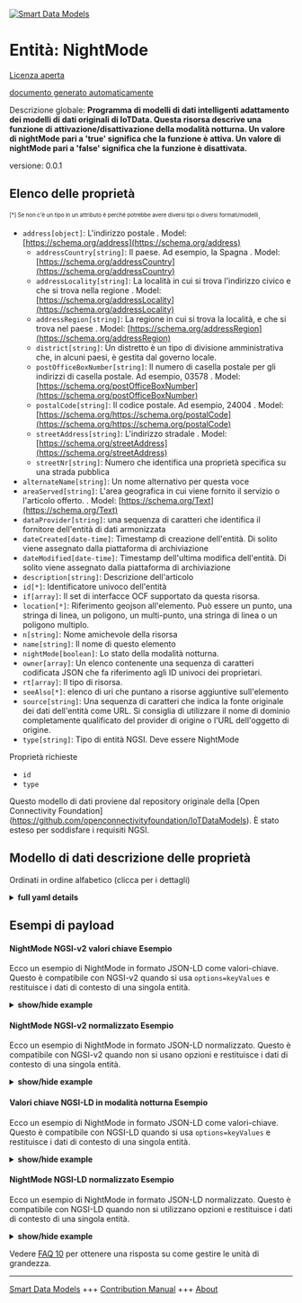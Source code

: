 <!-- 10-Header -->    
[![Smart Data Models](https://smartdatamodels.org/wp-content/uploads/2022/01/SmartDataModels_logo.png "Logo")](https://smartdatamodels.org)    
Entità: NightMode    
=================<!-- /10-Header -->    
<!-- 15-License -->    
[Licenza aperta](https://github.com/smart-data-models//dataModel.OCF/blob/master/NightMode/LICENSE.md)    
[documento generato automaticamente](https://docs.google.com/presentation/d/e/2PACX-1vTs-Ng5dIAwkg91oTTUdt8ua7woBXhPnwavZ0FxgR8BsAI_Ek3C5q97Nd94HS8KhP-r_quD4H0fgyt3/pub?start=false&loop=false&delayms=3000#slide=id.gb715ace035_0_60)    
<!-- /15-License -->    
<!-- 20-Description -->    
Descrizione globale: **Programma di modelli di dati intelligenti adattamento dei modelli di dati originali di IoTData. Questa risorsa descrive una funzione di attivazione/disattivazione della modalità notturna. Un valore di nightMode pari a 'true' significa che la funzione è attiva. Un valore di nightMode pari a 'false' significa che la funzione è disattivata.**    
versione: 0.0.1    
<!-- /20-Description -->    
<!-- 30-PropertiesList -->    
## Elenco delle proprietà    
<sup><sub>[*] Se non c'è un tipo in un attributo è perché potrebbe avere diversi tipi o diversi formati/modelli</sub></sup>.    
- `address[object]`: L'indirizzo postale  . Model: [https://schema.org/address](https://schema.org/address)	- `addressCountry[string]`: Il paese. Ad esempio, la Spagna  . Model: [https://schema.org/addressCountry](https://schema.org/addressCountry)    
	- `addressLocality[string]`: La località in cui si trova l'indirizzo civico e che si trova nella regione  . Model: [https://schema.org/addressLocality](https://schema.org/addressLocality)    
	- `addressRegion[string]`: La regione in cui si trova la località, e che si trova nel paese  . Model: [https://schema.org/addressRegion](https://schema.org/addressRegion)    
	- `district[string]`: Un distretto è un tipo di divisione amministrativa che, in alcuni paesi, è gestita dal governo locale.      
	- `postOfficeBoxNumber[string]`: Il numero di casella postale per gli indirizzi di casella postale. Ad esempio, 03578  . Model: [https://schema.org/postOfficeBoxNumber](https://schema.org/postOfficeBoxNumber)    
	- `postalCode[string]`: Il codice postale. Ad esempio, 24004  . Model: [https://schema.org/https://schema.org/postalCode](https://schema.org/https://schema.org/postalCode)    
	- `streetAddress[string]`: L'indirizzo stradale  . Model: [https://schema.org/streetAddress](https://schema.org/streetAddress)    
	- `streetNr[string]`: Numero che identifica una proprietà specifica su una strada pubblica      
- `alternateName[string]`: Un nome alternativo per questa voce  - `areaServed[string]`: L'area geografica in cui viene fornito il servizio o l'articolo offerto.  . Model: [https://schema.org/Text](https://schema.org/Text)- `dataProvider[string]`: una sequenza di caratteri che identifica il fornitore dell'entità di dati armonizzata  - `dateCreated[date-time]`: Timestamp di creazione dell'entità. Di solito viene assegnato dalla piattaforma di archiviazione  - `dateModified[date-time]`: Timestamp dell'ultima modifica dell'entità. Di solito viene assegnato dalla piattaforma di archiviazione  - `description[string]`: Descrizione dell'articolo  - `id[*]`: Identificatore univoco dell'entità  - `if[array]`: Il set di interfacce OCF supportato da questa risorsa.  - `location[*]`: Riferimento geojson all'elemento. Può essere un punto, una stringa di linea, un poligono, un multi-punto, una stringa di linea o un poligono multiplo.  - `n[string]`: Nome amichevole della risorsa  - `name[string]`: Il nome di questo elemento  - `nightMode[boolean]`: Lo stato della modalità notturna.  - `owner[array]`: Un elenco contenente una sequenza di caratteri codificata JSON che fa riferimento agli ID univoci dei proprietari.  - `rt[array]`: Il tipo di risorsa.  - `seeAlso[*]`: elenco di uri che puntano a risorse aggiuntive sull'elemento  - `source[string]`: Una sequenza di caratteri che indica la fonte originale dei dati dell'entità come URL. Si consiglia di utilizzare il nome di dominio completamente qualificato del provider di origine o l'URL dell'oggetto di origine.  - `type[string]`: Tipo di entità NGSI. Deve essere NightMode  <!-- /30-PropertiesList -->    
<!-- 35-RequiredProperties -->    
Proprietà richieste    
- `id`  - `type`  <!-- /35-RequiredProperties -->    
<!-- 40-RequiredProperties -->    
Questo modello di dati proviene dal repository originale della [Open Connectivity Foundation] (https://github.com/openconnectivityfoundation/IoTDataModels). È stato esteso per soddisfare i requisiti NGSI.    
<!-- /40-RequiredProperties -->    
<!-- 50-DataModelHeader -->    
## Modello di dati descrizione delle proprietà    
Ordinati in ordine alfabetico (clicca per i dettagli)    
<!-- /50-DataModelHeader -->    
<!-- 60-ModelYaml -->    
<details><summary><strong>full yaml details</strong></summary>      
```yaml    
NightMode:      
  description: Smart Data Models Program adaptation of the original IoTData data Models. This Resource describes a night mode on/off feature. A nightMode value of 'true' means that the feature is on. A nightMode value of 'false' means that the feature is off.      
  properties:      
    address:      
      description: The mailing address      
      properties:      
        addressCountry:      
          description: 'The country. For example, Spain'      
          type: string      
          x-ngsi:      
            model: https://schema.org/addressCountry      
            type: Property      
        addressLocality:      
          description: 'The locality in which the street address is, and which is in the region'      
          type: string      
          x-ngsi:      
            model: https://schema.org/addressLocality      
            type: Property      
        addressRegion:      
          description: 'The region in which the locality is, and which is in the country'      
          type: string      
          x-ngsi:      
            model: https://schema.org/addressRegion      
            type: Property      
        district:      
          description: 'A district is a type of administrative division that, in some countries, is managed by the local government'      
          type: string      
          x-ngsi:      
            type: Property      
        postOfficeBoxNumber:      
          description: 'The post office box number for PO box addresses. For example, 03578'      
          type: string      
          x-ngsi:      
            model: https://schema.org/postOfficeBoxNumber      
            type: Property      
        postalCode:      
          description: 'The postal code. For example, 24004'      
          type: string      
          x-ngsi:      
            model: https://schema.org/https://schema.org/postalCode      
            type: Property      
        streetAddress:      
          description: The street address      
          type: string      
          x-ngsi:      
            model: https://schema.org/streetAddress      
            type: Property      
        streetNr:      
          description: Number identifying a specific property on a public street      
          type: string      
          x-ngsi:      
            type: Property      
      type: object      
      x-ngsi:      
        model: https://schema.org/address      
        type: Property      
    alternateName:      
      description: An alternative name for this item      
      type: string      
      x-ngsi:      
        type: Property      
    areaServed:      
      description: The geographic area where a service or offered item is provided      
      type: string      
      x-ngsi:      
        model: https://schema.org/Text      
        type: Property      
    dataProvider:      
      description: A sequence of characters identifying the provider of the harmonised data entity      
      type: string      
      x-ngsi:      
        type: Property      
    dateCreated:      
      description: Entity creation timestamp. This will usually be allocated by the storage platform      
      format: date-time      
      type: string      
      x-ngsi:      
        type: Property      
    dateModified:      
      description: Timestamp of the last modification of the entity. This will usually be allocated by the storage platform      
      format: date-time      
      type: string      
      x-ngsi:      
        type: Property      
    description:      
      description: A description of this item      
      type: string      
      x-ngsi:      
        type: Property      
    id:      
      anyOf:      
        - description: Identifier format of any NGSI entity      
          maxLength: 256      
          minLength: 1      
          pattern: ^[\w\-\.\{\}\$\+\*\[\]`|~^@!,:\\]+$      
          type: string      
          x-ngsi:      
            type: Property      
        - description: Identifier format of any NGSI entity      
          format: uri      
          type: string      
          x-ngsi:      
            type: Property      
      description: Unique identifier of the entity      
      x-ngsi:      
        type: Property      
    if:      
      description: The OCF Interface set supported by this Resource.      
      items:      
        enum:      
          - oic.if.a      
          - oic.if.baseline      
        type: string      
      minItems: 2      
      readOnly: true      
      type: array      
      uniqueItems: true      
      x-ngsi:      
        type: Property      
    location:      
      description: 'Geojson reference to the item. It can be Point, LineString, Polygon, MultiPoint, MultiLineString or MultiPolygon'      
      oneOf:      
        - description: Geojson reference to the item. Point      
          properties:      
            bbox:      
              items:      
                type: number      
              minItems: 4      
              type: array      
            coordinates:      
              items:      
                type: number      
              minItems: 2      
              type: array      
            type:      
              enum:      
                - Point      
              type: string      
          required:      
            - type      
            - coordinates      
          title: GeoJSON Point      
          type: object      
          x-ngsi:      
            type: GeoProperty      
        - description: Geojson reference to the item. LineString      
          properties:      
            bbox:      
              items:      
                type: number      
              minItems: 4      
              type: array      
            coordinates:      
              items:      
                items:      
                  type: number      
                minItems: 2      
                type: array      
              minItems: 2      
              type: array      
            type:      
              enum:      
                - LineString      
              type: string      
          required:      
            - type      
            - coordinates      
          title: GeoJSON LineString      
          type: object      
          x-ngsi:      
            type: GeoProperty      
        - description: Geojson reference to the item. Polygon      
          properties:      
            bbox:      
              items:      
                type: number      
              minItems: 4      
              type: array      
            coordinates:      
              items:      
                items:      
                  items:      
                    type: number      
                  minItems: 2      
                  type: array      
                minItems: 4      
                type: array      
              type: array      
            type:      
              enum:      
                - Polygon      
              type: string      
          required:      
            - type      
            - coordinates      
          title: GeoJSON Polygon      
          type: object      
          x-ngsi:      
            type: GeoProperty      
        - description: Geojson reference to the item. MultiPoint      
          properties:      
            bbox:      
              items:      
                type: number      
              minItems: 4      
              type: array      
            coordinates:      
              items:      
                items:      
                  type: number      
                minItems: 2      
                type: array      
              type: array      
            type:      
              enum:      
                - MultiPoint      
              type: string      
          required:      
            - type      
            - coordinates      
          title: GeoJSON MultiPoint      
          type: object      
          x-ngsi:      
            type: GeoProperty      
        - description: Geojson reference to the item. MultiLineString      
          properties:      
            bbox:      
              items:      
                type: number      
              minItems: 4      
              type: array      
            coordinates:      
              items:      
                items:      
                  items:      
                    type: number      
                  minItems: 2      
                  type: array      
                minItems: 2      
                type: array      
              type: array      
            type:      
              enum:      
                - MultiLineString      
              type: string      
          required:      
            - type      
            - coordinates      
          title: GeoJSON MultiLineString      
          type: object      
          x-ngsi:      
            type: GeoProperty      
        - description: Geojson reference to the item. MultiLineString      
          properties:      
            bbox:      
              items:      
                type: number      
              minItems: 4      
              type: array      
            coordinates:      
              items:      
                items:      
                  items:      
                    items:      
                      type: number      
                    minItems: 2      
                    type: array      
                  minItems: 4      
                  type: array      
                type: array      
              type: array      
            type:      
              enum:      
                - MultiPolygon      
              type: string      
          required:      
            - type      
            - coordinates      
          title: GeoJSON MultiPolygon      
          type: object      
          x-ngsi:      
            type: GeoProperty      
      x-ngsi:      
        type: GeoProperty      
    n:      
      description: Friendly name of the Resource      
      maxLength: 64      
      readOnly: true      
      type: string      
      x-ngsi:      
        type: Property      
    name:      
      description: The name of this item      
      type: string      
      x-ngsi:      
        type: Property      
    nightMode:      
      description: The status of the Night Mode.      
      type: boolean      
      x-ngsi:      
        type: Property      
    owner:      
      description: A List containing a JSON encoded sequence of characters referencing the unique Ids of the owner(s)      
      items:      
        anyOf:      
          - description: Identifier format of any NGSI entity      
            maxLength: 256      
            minLength: 1      
            pattern: ^[\w\-\.\{\}\$\+\*\[\]`|~^@!,:\\]+$      
            type: string      
            x-ngsi:      
              type: Property      
          - description: Identifier format of any NGSI entity      
            format: uri      
            type: string      
            x-ngsi:      
              type: Property      
        description: Unique identifier of the entity      
        x-ngsi:      
          type: Property      
      type: array      
      x-ngsi:      
        type: Property      
    rt:      
      description: The Resource Type.      
      items:      
        enum:      
          - oic.r.nightmode      
        maxLength: 64      
        type: string      
      minItems: 1      
      readOnly: true      
      type: array      
      uniqueItems: true      
      x-ngsi:      
        type: Property      
    seeAlso:      
      description: list of uri pointing to additional resources about the item      
      oneOf:      
        - items:      
            format: uri      
            type: string      
          minItems: 1      
          type: array      
        - format: uri      
          type: string      
      x-ngsi:      
        type: Property      
    source:      
      description: 'A sequence of characters giving the original source of the entity data as a URL. Recommended to be the fully qualified domain name of the source provider, or the URL to the source object'      
      type: string      
      x-ngsi:      
        type: Property      
    type:      
      description: NGSI entity type. It has to be NightMode      
      enum:      
        - NightMode      
      type: string      
      x-ngsi:      
        type: Property      
  required:      
    - id      
    - type      
  type: object      
  x-derived-from: https://github.com/OpenInterConnect/IoTDataModels/blob/master/NightModeResURI.swagger.json      
  x-disclaimer: 'Redistribution and use in source and binary forms, with or without modification, are permitted  provided that the license conditions are met. Copyleft (c) 2022 Contributors to Smart Data Models Program'      
  x-license-url: https://github.com/smart-data-models/dataModel.OCF/blob/master/NightMode/LICENSE.md      
  x-model-schema: https://smart-data-models.github.io/dataModel.IoTDataModels/NightMode/schema.json      
  x-model-tags: OCF      
  x-version: 0.0.1      
```    
</details>      
<!-- /60-ModelYaml -->    
<!-- 70-MiddleNotes -->    
<!-- /70-MiddleNotes -->    
<!-- 80-Examples -->    
## Esempi di payload    
#### NightMode NGSI-v2 valori chiave Esempio    
Ecco un esempio di NightMode in formato JSON-LD come valori-chiave. Questo è compatibile con NGSI-v2 quando si usa `options=keyValues` e restituisce i dati di contesto di una singola entità.    
<details><summary><strong>show/hide example</strong></summary>      
```json  
{  
  "id": "urn:ngsi-ld:NightMode:id:VBIY:91736852",  
  "dateCreated": "2016-09-11T09:50:41Z",  
  "dateModified": "2007-04-26T15:52:45Z",  
  "source": "Music",  
  "name": "Say charge sing. Our or red new. Time relationship little whether type century.",  
  "alternateName": "Response determine week. General student when person lot marriage concern.",  
  "description": "Entire sell loss page charge bank hear. Consider account draw tonight alone decision together. Specific power fine nature about loo",  
  "dataProvider": "Our resource stop particular interview brother hear. They political statement reflect.",  
  "owner": [  
    "urn:ngsi-ld:NightMode:items:IJQK:94756514",  
    "urn:ngsi-ld:NightMode:items:QCHQ:69278104"  
  ],  
  "seeAlso": [  
    "urn:ngsi-ld:NightMode:items:JUTZ:74445495"  
  ],  
  "location": {  
    "type": "Point",  
    "coordinates": [  
      53.862734,  
      -35.10157  
    ]  
  },  
  "address": {  
    "streetAddress": "Theory religious friend yard any leave. Five still civil southern bag picture. Mea",  
    "addressLocality": "Indicate its see scene available of feeling. Reveal read several kind. All land ball movie chair know.",  
    "addressRegion": "Energy eye father itself.",  
    "addressCountry": "Above treatment wall. White suggest all major before green. Wonder once add nor.",  
    "postalCode": "Environmental sometimes black bar board s",  
    "postOfficeBoxNumber": "May future yeah upon identify. Time again baby police create idea teach.",  
    "streetNr": "Few best avoid recently role. Imagine per from.",  
    "district": "Actually build head throw century be. Course yourself gas simple enjoy follow interesting. Analysis relationship painting name trade audience also not."  
  },  
  "areaServed": "Sort modern computer evening million. Hair outside pass none now human set we. Lose store firm test.",  
  "rt": [  
    "oic.r.nightmode"  
  ],  
  "nightMode": true,  
  "n": "Then phone both or scientist let. Seek up perform",  
  "if": [  
    "oic.if.a",  
    "oic.if.baseline"  
  ],  
  "type": "NightMode"  
}  
```  
</details>    
#### NightMode NGSI-v2 normalizzato Esempio    
Ecco un esempio di NightMode in formato JSON-LD normalizzato. Questo è compatibile con NGSI-v2 quando non si usano opzioni e restituisce i dati di contesto di una singola entità.    
<details><summary><strong>show/hide example</strong></summary>      
```json  
{  
  "id": "urn:ngsi-ld:NightMode:id:VBIY:91736852",  
  "dateCreated": {  
    "type": "DateTime",  
    "value": "2016-09-11T09:50:41Z"  
  },  
  "dateModified": {  
    "type": "DateTime",  
    "value": "2007-04-26T15:52:45Z"  
  },  
  "source": {  
    "type": "Text",  
    "value": "Music"  
  },  
  "name": {  
    "type": "Text",  
    "value": "Say charge sing. Our or red new. Time relationship little whether type century."  
  },  
  "alternateName": {  
    "type": "Text",  
    "value": "Response determine week. General student when person lot marriage concern."  
  },  
  "description": {  
    "type": "Text",  
    "value": "Entire sell loss page charge bank hear. Consider account draw tonight alone decision together. Specific power fine nature about loo"  
  },  
  "dataProvider": {  
    "type": "Text",  
    "value": "Our resource stop particular interview brother hear. They political statement reflect."  
  },  
  "owner": {  
    "type": "StructuredValue",  
    "value": [  
      "urn:ngsi-ld:NightMode:items:IJQK:94756514",  
      "urn:ngsi-ld:NightMode:items:QCHQ:69278104"  
    ]  
  },  
  "seeAlso": {  
    "type": "StructuredValue",  
    "value": [  
      "urn:ngsi-ld:NightMode:items:JUTZ:74445495"  
    ]  
  },  
  "location": {  
    "type": "geo:json",  
    "value": {  
      "type": "Point",  
      "coordinates": [  
        53.862734,  
        -35.10157  
      ]  
    }  
  },  
  "address": {  
    "type": "StructuredValue",  
    "value": {  
      "streetAddress": "Theory religious friend yard any leave. Five still civil southern bag picture. Mea",  
      "addressLocality": "Indicate its see scene available of feeling. Reveal read several kind. All land ball movie chair know.",  
      "addressRegion": "Energy eye father itself.",  
      "addressCountry": "Above treatment wall. White suggest all major before green. Wonder once add nor.",  
      "postalCode": "Environmental sometimes black bar board s",  
      "postOfficeBoxNumber": "May future yeah upon identify. Time again baby police create idea teach.",  
      "streetNr": "Few best avoid recently role. Imagine per from.",  
      "district": "Actually build head throw century be. Course yourself gas simple enjoy follow interesting. Analysis relationship painting name trade audience also not."  
    }  
  },  
  "areaServed": {  
    "type": "Text",  
    "value": "Sort modern computer evening million. Hair outside pass none now human set we. Lose store firm test."  
  },  
  "rt": {  
    "type": "StructuredValue",  
    "value": [  
      "oic.r.nightmode"  
    ]  
  },  
  "nightMode": {  
    "type": "Boolean",  
    "value": true  
  },  
  "n": {  
    "type": "Text",  
    "value": "Then phone both or scientist let. Seek up perform"  
  },  
  "if": {  
    "type": "StructuredValue",  
    "value": [  
      "oic.if.a",  
      "oic.if.baseline"  
    ]  
  },  
  "type": "NightMode"  
}  
```  
</details>    
#### Valori chiave NGSI-LD in modalità notturna Esempio    
Ecco un esempio di NightMode in formato JSON-LD come valori-chiave. Questo è compatibile con NGSI-LD quando si usa `options=keyValues` e restituisce i dati di contesto di una singola entità.    
<details><summary><strong>show/hide example</strong></summary>      
```json  
{  
  "id": "urn:ngsi-ld:NightMode:id:VBIY:91736852",  
  "dateCreated": "2016-09-11T09:50:41Z",  
  "dateModified": "2007-04-26T15:52:45Z",  
  "source": "Music",  
  "name": "Say charge sing. Our or red new. Time relationship little whether type century.",  
  "alternateName": "Response determine week. General student when person lot marriage concern.",  
  "description": "Entire sell loss page charge bank hear. Consider account draw tonight alone decision together. Specific power fine nature about loo",  
  "dataProvider": "Our resource stop particular interview brother hear. They political statement reflect.",  
  "owner": [  
    "urn:ngsi-ld:NightMode:items:IJQK:94756514",  
    "urn:ngsi-ld:NightMode:items:QCHQ:69278104"  
  ],  
  "seeAlso": [  
    "urn:ngsi-ld:NightMode:items:JUTZ:74445495"  
  ],  
  "location": {  
    "type": "Point",  
    "coordinates": [  
      53.862734,  
      -35.10157  
    ]  
  },  
  "address": {  
    "streetAddress": "Theory religious friend yard any leave. Five still civil southern bag picture. Mea",  
    "addressLocality": "Indicate its see scene available of feeling. Reveal read several kind. All land ball movie chair know.",  
    "addressRegion": "Energy eye father itself.",  
    "addressCountry": "Above treatment wall. White suggest all major before green. Wonder once add nor.",  
    "postalCode": "Environmental sometimes black bar board s",  
    "postOfficeBoxNumber": "May future yeah upon identify. Time again baby police create idea teach.",  
    "streetNr": "Few best avoid recently role. Imagine per from.",  
    "district": "Actually build head throw century be. Course yourself gas simple enjoy follow interesting. Analysis relationship painting name trade audience also not."  
  },  
  "areaServed": "Sort modern computer evening million. Hair outside pass none now human set we. Lose store firm test.",  
  "rt": [  
    "oic.r.nightmode"  
  ],  
  "nightMode": true,  
  "n": "Then phone both or scientist let. Seek up perform",  
  "if": [  
    "oic.if.a",  
    "oic.if.baseline"  
  ],  
  "type": "NightMode",  
  "@context": [  
    "https://smartdatamodels.org/context.jsonld"  
  ]  
}  
```  
</details>    
#### NightMode NGSI-LD normalizzato Esempio    
Ecco un esempio di NightMode in formato JSON-LD normalizzato. Questo è compatibile con NGSI-LD quando non si utilizzano opzioni e restituisce i dati di contesto di una singola entità.    
<details><summary><strong>show/hide example</strong></summary>      
```json  
{  
    "id": "urn:ngsi-ld:NightMode:id:VBIY:91736852",  
    "dateCreated": {  
        "type": "Property",  
        "value": {  
            "@type": "DateTime",  
            "@value": "2016-09-11T09:50:41Z"  
        }  
    },  
    "dateModified": {  
        "type": "Property",  
        "value": {  
            "@type": "DateTime",  
            "@value": "2007-04-26T15:52:45Z"  
        }  
    },  
    "source": {  
        "type": "Property",  
        "value": "Music"  
    },  
    "name": {  
        "type": "Property",  
        "value": "Say charge sing. Our or red new. Time relationship little whether type century."  
    },  
    "alternateName": {  
        "type": "Property",  
        "value": "Response determine week. General student when person lot marriage concern."  
    },  
    "description": {  
        "type": "Property",  
        "value": "Entire sell loss page charge bank hear. Consider account draw tonight alone decision together. Specific power fine nature about loo"  
    },  
    "dataProvider": {  
        "type": "Property",  
        "value": "Our resource stop particular interview brother hear. They political statement reflect."  
    },  
    "owner": {  
        "type": "Property",  
        "value": [  
            "urn:ngsi-ld:NightMode:items:IJQK:94756514",  
            "urn:ngsi-ld:NightMode:items:QCHQ:69278104"  
        ]  
    },  
    "seeAlso": {  
        "type": "Property",  
        "value": [  
            "urn:ngsi-ld:NightMode:items:JUTZ:74445495"  
        ]  
    },  
    "location": {  
        "type": "GeoProperty",  
        "value": {  
            "type": "Point",  
            "coordinates": [  
                53.862734,  
                -35.10157  
            ]  
        }  
    },  
    "address": {  
        "type": "Property",  
        "value": {  
            "streetAddress": "Theory religious friend yard any leave. Five still civil southern bag picture. Mea",  
            "addressLocality": "Indicate its see scene available of feeling. Reveal read several kind. All land ball movie chair know.",  
            "addressRegion": "Energy eye father itself.",  
            "addressCountry": "Above treatment wall. White suggest all major before green. Wonder once add nor.",  
            "postalCode": "Environmental sometimes black bar board s",  
            "postOfficeBoxNumber": "May future yeah upon identify. Time again baby police create idea teach.",  
            "streetNr": "Few best avoid recently role. Imagine per from.",  
            "district": "Actually build head throw century be. Course yourself gas simple enjoy follow interesting. Analysis relationship painting name trade audience also not."  
        }  
    },  
    "areaServed": {  
        "type": "Property",  
        "value": "Sort modern computer evening million. Hair outside pass none now human set we. Lose store firm test."  
    },  
    "rt": {  
        "type": "Property",  
        "value": [  
            "oic.r.nightmode"  
        ]  
    },  
    "nightMode": {  
        "type": "Property",  
        "value": true  
    },  
    "n": {  
        "type": "Property",  
        "value": "Then phone both or scientist let. Seek up perform"  
    },  
    "if": {  
        "type": "Property",  
        "value": [  
            "oic.if.a",  
            "oic.if.baseline"  
        ]  
    },  
    "type": "NightMode",  
    "@context": [  
        "https://smartdatamodels.org/context.jsonld"  
    ]  
}  
```  
</details><!-- /80-Examples -->    
<!-- 90-FooterNotes -->    
<!-- /90-FooterNotes -->    
<!-- 95-Units -->    
Vedere [FAQ 10](https://smartdatamodels.org/index.php/faqs/) per ottenere una risposta su come gestire le unità di grandezza.    
<!-- /95-Units -->    
<!-- 97-LastFooter -->    
---    
[Smart Data Models](https://smartdatamodels.org) +++ [Contribution Manual](https://bit.ly/contribution_manual) +++ [About](https://bit.ly/Introduction_SDM)<!-- /97-LastFooter -->    
